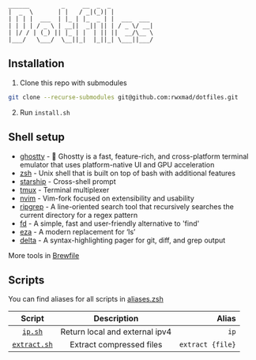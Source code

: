 ```
______         _     __  _  _
|  _  \       | |   / _|(_)| |
| | | |  ___  | |_ | |_  _ | |  ___  ___
| | | | / _ \ | __||  _|| || | / _ \/ __|
| |/ / | (_) || |_ | |  | || ||  __/\__ \
|___/   \___/  \__||_|  |_||_| \___||___/
```

## Installation

1. Clone this repo with submodules

```bash
git clone --recurse-submodules git@github.com:rwxmad/dotfiles.git
```

2. Run `install.sh`

## Shell setup

- [ghostty](https://github.com/ghostty-org/ghostty) - 👻 Ghostty is a fast, feature-rich, and cross-platform terminal emulator that uses platform-native UI and GPU acceleration
- [zsh](https://github.com/ohmyzsh/ohmyzsh/wiki/Installing-ZSH) - Unix shell that is built on top of bash with additional features
- [starship](https://github.com/starship/starship) - Cross-shell prompt
- [tmux](https://github.com/tmux/tmux) - Terminal multiplexer
- [nvim](https://github.com/neovim/neovim) - Vim-fork focused on extensibility and usability
- [ripgrep](https://github.com/BurntSushi/ripgrep) - A line-oriented search tool that recursively searches the current directory for a regex pattern
- [fd](https://github.com/sharkdp/fd) - A simple, fast and user-friendly alternative to 'find'
- [eza](https://github.com/eza-community/eza) - A modern replacement for ‘ls’
- [delta](https://github.com/dandavison/delta) - A syntax-highlighting pager for git, diff, and grep output

More tools in [Brewfile](.config/brew/Brewfile)

## Scripts

You can find aliases for all scripts in [aliases.zsh](.config/zsh/aliases.zsh)

|                   Script                   |          Description           |            Alias |
| :----------------------------------------: | :----------------------------: | ---------------: |
|      [`ip.sh`](.config/scripts/ip.sh)      | Return local and external ipv4 |             `ip` |
| [`extract.sh`](.config/scripts/extract.sh) |    Extract compressed files    | `extract {file}` |
